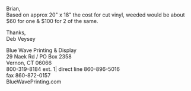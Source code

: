 Brian,<br>
Based on approx 20" x 18" the cost for cut vinyl, weeded would be about $60 for one & $100 for 2 of the same.

Thanks,<br>
Deb Veysey

Blue Wave Printing & Display<br>
29 Naek Rd / PO Box 2358<br>
Vernon, CT 06066<br>
800-319-8184 ext. 1| direct line 860-896-5016<br>
fax 860-872-0157<br>
BlueWavePrinting.com
